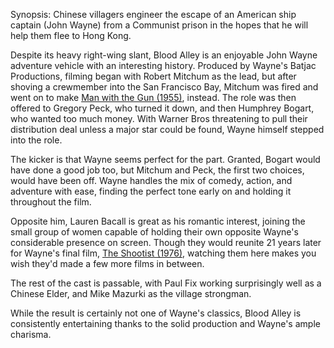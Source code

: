 Synopsis: Chinese villagers engineer the escape of an American ship captain (John Wayne) from a Communist prison in the hopes that he will help them flee to Hong Kong.

Despite its heavy right-wing slant, Blood Alley is an enjoyable John Wayne adventure vehicle with an interesting history. Produced by Wayne's Batjac Productions, filming began with Robert Mitchum as the lead, but after shoving a crewmember into the San Francisco Bay, Mitchum was fired and went on to make <a href="/browse/reviews/man-with-the-gun-1955/">Man with the Gun (1955)</a>, instead. The role was then offered to Gregory Peck, who turned it down, and then Humphrey Bogart, who wanted too much money. With Warner Bros threatening to pull their distribution deal unless a major star could be found, Wayne himself stepped into the role.

The kicker is that Wayne seems perfect for the part. Granted, Bogart would have done a good job too, but Mitchum and Peck, the first two choices, would have been off. Wayne handles the mix of comedy, action, and adventure with ease, finding the perfect tone early on and holding it throughout the film. 

Opposite him, Lauren Bacall is great as his romantic interest, joining the small group of women capable of holding their own opposite Wayne's considerable presence on screen. Though they would reunite 21 years later for Wayne's final film, <a href="/browse/reviews/the-shootist-1976/">The Shootist (1976)</a>, watching them here makes you wish they'd made a few more films in between.

The rest of the cast is passable, with Paul Fix working surprisingly well as a Chinese Elder, and Mike Mazurki as the village strongman.

While the result is certainly not one of Wayne's classics, Blood Alley is consistently entertaining thanks to the solid production and Wayne's ample charisma.
